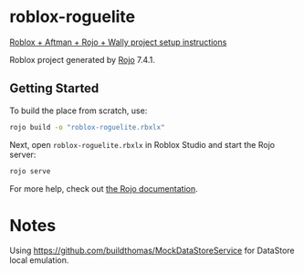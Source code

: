 # roblox-roguelite  

[Roblox + Aftman + Rojo + Wally project setup instructions](https://github.com/zacharie410/GitHub-Integration-for-Roblox-Studio-with-Rojo-and-Visual-Studio-Code)

Roblox project generated by [Rojo](https://github.com/rojo-rbx/rojo) 7.4.1.

## Getting Started
To build the place from scratch, use:

```bash
rojo build -o "roblox-roguelite.rbxlx"
```

Next, open `roblox-roguelite.rbxlx` in Roblox Studio and start the Rojo server:

```bash
rojo serve
```

For more help, check out [the Rojo documentation](https://rojo.space/docs).

# Notes

Using https://github.com/buildthomas/MockDataStoreService for DataStore local emulation.
